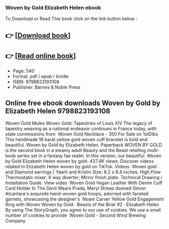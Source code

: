 ### Woven by Gold Elizabeth Helen ebook

To Download or Read This book click on the link button below :

## 👉  [**[Download book](http://filesbooks.info/download.php?group=book&from=github.com&id=672569&lnk=1079 "Download book")**]

## 👉  [**[Read online book](http://filesbooks.info/download.php?group=book&from=github.com&id=672569&lnk=1079 "Read online book")**]


* Page: 540
* Format: pdf / epub / kindle
* ISBN: 9798823193108
* Publisher: Barnes &amp; Noble Press



## Online free ebook downloads Woven by Gold by Elizabeth Helen  9798823193108



 Woven Gold Mules Woven Gold: Tapestries of Louis XIV The legacy of tapestry weaving as a national endeavor continues in France today, with state commissions from 
 Woven Gold Necklace - 350 For Sale on 1stDibs This handmade 18 karat yellow gold woven cuff bracelet is bold and beautiful.
 Woven by Gold by Elizabeth Helen, Paperback WOVEN BY GOLD is the second book in a steamy adult Beauty and the Beast retelling multi-book series set in a fantasy fae realm. In this version, our beautiful 
 Woven by Gold Elizabeth Helen woven by gold. 437.4K views. Discover videos related to Elizabeth Helen woven by gold on TikTok. Videos.
 Woven gold and Diamond earrings | Yaarit and Kristin Size: 6.2 x 8.4 inches; High Flow Thermostatic mixer; 6 way diverter; Mirror finish plate. Technical Drawing / Installation Guide. View video 
 Woven Gold Vegan Leather With Denim Cuff Card Holder In The Devil Wears Prada, Meryl Streep donned Simon Alcantara&#039;s exquisite hand-woven gold hoops, adorned with faceted garnets, showcasing the designer&#039;s 
 Noam Carver Yellow Gold Engagement Ring with Woven Woven by Gold · Beasts of the Briar #2 · Elizabeth Helen By using The StoryGraph, you agree to our use of cookies. We use a small number of cookies to provide 
 Woven Gold - Second Wind Brewing Company 





